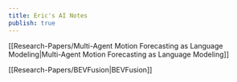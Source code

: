 ```yaml
---
title: Eric's AI Notes
publish: true
---
```


[[Research-Papers/Multi-Agent Motion Forecasting as Language Modeling|Multi-Agent Motion Forecasting as Language Modeling]]

[[Research-Papers/BEVFusion|BEVFusion]]
